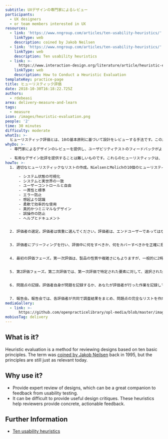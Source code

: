 ```yaml
---
subtitle: UXデザインの専門家によるレビュー
participants:
  - UX designers
  - or team members interested in UX
resources:
  - link: 'https://www.nngroup.com/articles/ten-usability-heuristics/'
    linkType: web
    description: coined by Jakob Neilsen
  - link: 'https://www.nngroup.com/articles/ten-usability-heuristics/'
    linkType: web
    description: Ten usability heuristics
  - link: >-
      https://www.interaction-design.org/literature/article/heuristic-evaluation-how-to-conduct-a-heuristic-evaluation
    linkType: web
    description: How to Conduct a Heuristic Evaluation
templateKey: practice-page
title: ヒューリスティック評価
date: 2018-10-30T16:18:22.725Z
authors:
  - rdebeasi
area: delivery-measure-and-learn
tags:
  - measure
icon: /images/heuristic-evaluation.png
people: '2'
time: 30 minutes
difficulty: moderate
whatIs: >-
  ヒューリスティック評価とは、10の基本原則に基づいて設計をレビューする手法です。この用語は1995年に [coined by Jakob Neilsen](https://www.nngroup.com/articles/ten-usability-heuristics/)によって作られましたが、その原則は今日でも同じように役に立ちます。
whyDo: >-
  - 専門家によるデザインのレビューを提供し、ユーザビリティテストのフィードバックがより素晴らしい助けとなることができます。

  - 有用なデザイン批評を提供することは難しいものです。これらのヒューリスティックは、レビュアーが具体的で実用的なフィードバックを提供するのに役立ちます。
howTo: >-
  1. 適切なヒューリスティックなリストの作成。NielsenとMolichの10個のヒューリスティックとBen Shneidermanの8個のゴールデンルールをインスピレーションと足がかりにしてください。また、他の関連するデザインガイドラインや市場調査とも組み合わせてください。

      - システム状態の可視化
      - システムと実世界の一致
      - ユーザーコントロールと自由
      - 一貫性と標準
      - エラー防止
      - 想起より認識
      - 柔軟で効率的な使用
      - 美的かつミニマルなデザイン
      - 誤操作の防止
      - ヘルプとドキュメント


  2. 評価者の選定。評価者は慎重に選んでください。評価者は、エンドユーザーであってはなりません。評価者は、通常、ユーザビリティの専門家である必要があり、できれば、製品が属する業界の専門知識を備えている必要があります。たとえば、外食産業向けのPOSシステムを調査する評価者は、少なくとも外食産業の業務について一般的な知識を持っている必要があります。


  3. 評価者にブリーフィングを行い、評価中に何をすべきか、何をカバーすべきかを正確に把握させる。評価者が同じ指示を受けるように、ブリーフィングのセッションを標準化する必要があります。そうしないと、評価者に偏りが生じる可能性があります。このブリーフィングの中で、評価者にいくつかのタスクに焦点を当てるように指示することもできますが、評価者の経験や専門性に基づいて、どのタスクをカバーするかを指示することもできます。


  4. 最初の評価フェーズ。第一次評価は、製品の性質や複雑さにもよりますが、一般的に2時間程度かかります。評価者は、製品を自由に使って、インタラクションの方法や範囲について感触を得ます。その後、評価したい具体的な要素を特定します。


  5. 第2評価フェーズ。第二次評価では、第一次評価で特定された要素に対して、選択されたヒューリスティックを適用しながら、再度ランスルーを実施します。評価者は個々の要素に注目し、それらがデザイン全体の中でどの程度適合しているかを見ます。


  6. 問題点の記録。評価者自身が問題を記録するか、あなたが評価者が行った作業を記録して、評価者が遭遇した問題を追跡する必要があります。記録する際には、できるだけ詳しく、具体的に記述するよう、評価者にお願いしてください。


  7. 報告会。報告会では、各評価者が共同で調査結果をまとめ、問題点の完全なリストを作成します。そして、ヒューリスティックに基づいて、これらの問題に対する解決策を提案するように促します。
mediaGallery:
  - link: >-
      https://github.com/openpracticelibrary/opl-media/blob/master/images/heuristic%20evaluation.png?raw=true
mobiusTag: delivery
---
```

## What is it?
Heuristic evaluation is a method for reviewing designs based on ten basic principles. The term was [coined by Jakob Neilsen](https://www.nngroup.com/articles/ten-usability-heuristics/) back in 1995, but the principles are still just as relevant today.

## Why use it?
- Provide expert review of designs, which can be a great companion to feedback from usability testing.
- It can be difficult to provide useful design critiques. These heuristics help reviewers provide concrete, actionable feedback.

## Further Information
- [Ten usability heuristics](https://www.nngroup.com/articles/ten-usability-heuristics/)
